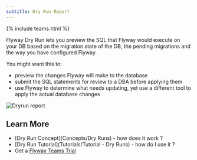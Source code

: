 ```yaml
---
subtitle: Dry Run Report
---
```

{% include teams.html %}

Flyway Dry Run lets you preview the SQL that Flyway would execute on your DB based on the migration state of the DB, the pending migrations and the way you have configured Flyway.

You might want this to:

* preview the changes Flyway will make to the database
* submit the SQL statements for review to a DBA before applying them
* use Flyway to determine what needs updating, yet use a different tool to apply the actual database changes 

![Dryrun report](assets/dryrun_report_screenshot.png)

## Learn More

* [Dry Run Concept](Concepts/Dry Runs) - how does it work ?
* [Dry Run Tutorial](Tutorials/Tutorial - Dry Runs) - how do I use it ?
* Get a [Flyway Teams Trial](https://www.red-gate.com/products/flyway/teams/trial/)
